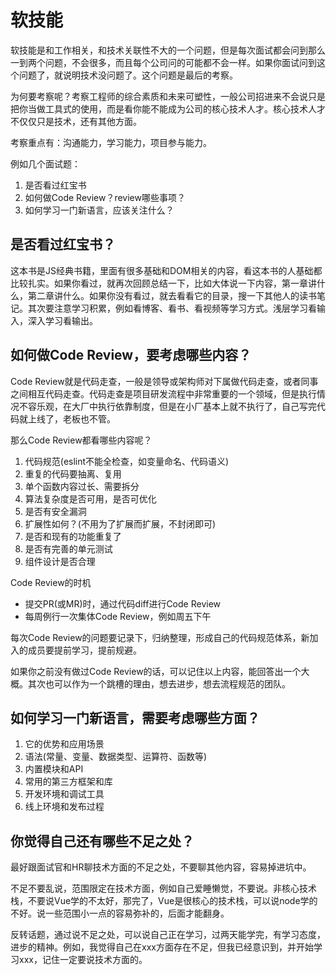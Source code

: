 # 软技能
软技能是和工作相关，和技术关联性不大的一个问题，但是每次面试都会问到那么一到两个问题，不会很多，而且每个公司问的可能都不会一样。如果你面试问到这个问题了，就说明技术没问题了。这个问题是最后的考察。

为何要考察呢？考察工程师的综合素质和未来可塑性，一般公司招进来不会说只是把你当做工具式的使用，而是看你能不能成为公司的核心技术人才。核心技术人才不仅仅只是技术，还有其他方面。

考察重点有：沟通能力，学习能力，项目参与能力。

例如几个面试题：
1. 是否看过红宝书
2. 如何做Code Review？review哪些事项？
3. 如何学习一门新语言，应该关注什么？

## 是否看过红宝书？
这本书是JS经典书籍，里面有很多基础和DOM相关的内容，看这本书的人基础都比较扎实。如果你看过，就再次回顾总结一下，比如大体说一下内容，第一章讲什么，第二章讲什么。如果你没有看过，就去看看它的目录，搜一下其他人的读书笔记。其次要注意学习积累，例如看博客、看书、看视频等学习方式。浅层学习看输入，深入学习看输出。

## 如何做Code Review，要考虑哪些内容？
Code Review就是代码走查，一般是领导或架构师对下属做代码走查，或者同事之间相互代码走查。代码走查是项目研发流程中非常重要的一个领域，但是执行情况不容乐观，在大厂中执行依靠制度，但是在小厂基本上就不执行了，自己写完代码就上线了，老板也不管。

那么Code Review都看哪些内容呢？
1. 代码规范(eslint不能全检查，如变量命名、代码语义)
2. 重复的代码要抽离、复用
3. 单个函数内容过长、需要拆分
4. 算法复杂度是否可用，是否可优化
5. 是否有安全漏洞
6. 扩展性如何？(不用为了扩展而扩展，不封闭即可)
7. 是否和现有的功能重复了
8. 是否有完善的单元测试
9. 组件设计是否合理

Code Review的时机
* 提交PR(或MR)时，通过代码diff进行Code Review
* 每周例行一次集体Code Review，例如周五下午

每次Code Review的问题要记录下，归纳整理，形成自己的代码规范体系，新加入的成员要提前学习，提前规避。

如果你之前没有做过Code Review的话，可以记住以上内容，能回答出一个大概。其次也可以作为一个跳槽的理由，想去进步，想去流程规范的团队。

## 如何学习一门新语言，需要考虑哪些方面？
1. 它的优势和应用场景
2. 语法(常量、变量、数据类型、运算符、函数等)
3. 内置模块和API
4. 常用的第三方框架和库
5. 开发环境和调试工具
6. 线上环境和发布过程

## 你觉得自己还有哪些不足之处？
最好跟面试官和HR聊技术方面的不足之处，不要聊其他内容，容易掉进坑中。

不足不要乱说，范围限定在技术方面，例如自己爱睡懒觉，不要说。非核心技术栈，不要说Vue学的不太好，那完了，Vue是很核心的技术栈，可以说node学的不好。说一些范围小一点的容易弥补的，后面才能翻身。

反转话题，通过说不足之处，可以说自己正在学习，过两天能学完，有学习态度，进步的精神。例如，我觉得自己在xxx方面存在不足，但我已经意识到，并开始学习xxx，记住一定要说技术方面的。